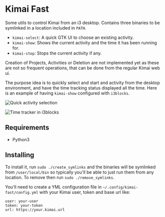 # Kimai Fast

Some utils to control Kimai from an i3 desktop.
Contains three binaries to be symlinked in a location included in `PATH`.

- `kimai-select`: A quick GTK UI to choose an existing activity.
- `kimai-show`: Shows the current activity and the time it has been running for.
- `kimai-stop`: Stops the current activity if any.

Creation of Projects, Activities or Deletion are not implemented yet as these are not so frequent operations, that can be done from the regular Kimai web ui.

The purpose idea is to quickly select and start and activity from the desktop environment, and have the time tracking status displayed all the time. Here is an example of having
`kimai-show` configured with `i3blocks`.

![Quick activity selection](https://github.com/namelivia/kimai-fast/assets/1571416/550a4f30-163d-4e9a-b356-400546e05fb9)

![Time tracker in i3blocks](https://github.com/namelivia/kimai-fast/assets/1571416/f1aa4068-254d-4f5a-9387-108026905493)

## Requirements

 - Python3

## Installing

To install it, run `sudo ./create_symlinks` and the binaries will be symlinked from `/user/local/bin` so typically you'll be able to just run them from any location. To remove then run `sudo ./remove_symlinks`.

You'll need to create a YML configuration file in `~/.config/kimai-fast/config.yml` with your Kimai user, token and base url like:

```
user: your-user
token: your-token
url: https://your.kimai.url
```
